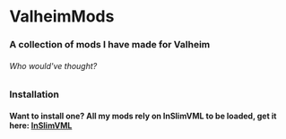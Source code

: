 ﻿# ValheimMods
### A collection of mods I have made for Valheim
###### Who would've thought?

### Installation
#### Want to install one? All my mods rely on InSlimVML to be loaded, get it here: [InSlimVML](https://github.com/PJninja/InSlimVML)